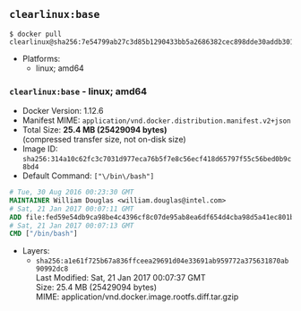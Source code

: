 ## `clearlinux:base`

```console
$ docker pull clearlinux@sha256:7e54799ab27c3d85b1290433bb5a2686382cec898dde30addb3015b94d514dec
```

-	Platforms:
	-	linux; amd64

### `clearlinux:base` - linux; amd64

-	Docker Version: 1.12.6
-	Manifest MIME: `application/vnd.docker.distribution.manifest.v2+json`
-	Total Size: **25.4 MB (25429094 bytes)**  
	(compressed transfer size, not on-disk size)
-	Image ID: `sha256:314a10c62fc3c7031d977eca76b5f7e8c56ecf418d65797f55c56bed0b9c8bd4`
-	Default Command: `["\/bin\/bash"]`

```dockerfile
# Tue, 30 Aug 2016 00:23:30 GMT
MAINTAINER William Douglas <william.douglas@intel.com>
# Sat, 21 Jan 2017 00:07:11 GMT
ADD file:fed59e54db9ca98be4c4396cf8c07de95ab8ea6df654d4cba98d5a41ec801b46 in / 
# Sat, 21 Jan 2017 00:07:13 GMT
CMD ["/bin/bash"]
```

-	Layers:
	-	`sha256:a1e61f725b67a836ffceea29691d04e33691ab959772a375631870ab90992dc8`  
		Last Modified: Sat, 21 Jan 2017 00:07:37 GMT  
		Size: 25.4 MB (25429094 bytes)  
		MIME: application/vnd.docker.image.rootfs.diff.tar.gzip
